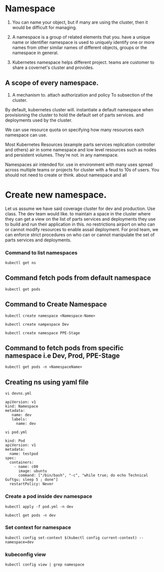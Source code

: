 # Namespace

1. You can name your object, but if many are using the cluster, then it would be difficult for managing.

2. A namespace is a group of related elements that you. have a unique name or identifier namespace is used to uniquely identify one or more names from other similar names of different objects, groups or the namespace in general.

3. Kubernetes namespace helps different project. teams are customer to share a covernet's cluster and provides.

## A scope of every namespace.

1. A mechanism to. attach authorization and policy To subsection of the cluster.

By default, kubernetes cluster will. instantiate a default namespace when provisioning the cluster to hold the default set of parts services. and deployments used by the cluster.

We can use resource quota on specifying how many resources each namespace can use.

Most Kubernetes Resources (example parts services replication controller and others) air in some namespace and low level resources such as nodes and persistent volumes. They're not. in any namespace.

Namespaces air intended for. use in environment with many uses spread across multiple teams or projects for cluster with a feud to 10s of users. You should not need to create or think. about namespace and all

# Create new namespace.
Let us assume we have said coverage cluster for dev and production. Use class.
The dev team would like. to maintain a space in the cluster where they can get a view on the list of parts services and deployments they use to build and run their application in this. no restrictions airport on who can or cannot modify resources to enable assail deployment.
For prod team, we can enforce strict procedures on who can or cannot manipulate the set of parts services and deployments.
### Command to list namespaces
```shell
kubectl get ns
```
## Command fetch pods from default namespace
```shell
kubectl get pods 
```
## Command to Create Namespace
```shell
kubectl create namespace <Namespace-Name>
```
```shell
kubectl create nampespace Dev
```
```shell
kubectl create namespace PPE-Stage
```
## Command to fetch pods from specific namespace i.e Dev, Prod, PPE-Stage
```shell
kubectl get pods -n <NamespaceName>
```
## Creating ns using yaml file
`vi devns.yml`
```shell
apiVersion: v1
kind: Namespace
metadata:
   name: dev
   labels:
     name: dev
```
`vi pod.yml`

```shell
kind: Pod                              
apiVersion: v1                     
metadata:                           
  name: testpod                  
spec:                                    
  containers:                      
    - name: c00                     
      image: ubuntu              
      command: ["/bin/bash", "-c", "while true; do echo Technical Guftgu; sleep 5 ; done"]
  restartPolicy: Never
```
### Create a pod inside dev namespace   
```shell
kubectl apply -f pod.yml -n dev
```
```shell
kubectl get pods -n dev
```
### Set context for namespace
```shell
kubectl config set-context $(kubectl config current-context) --namespace=dev
```
### kubeconfig view 
```shell
kubectl config view | grep namespace
```
